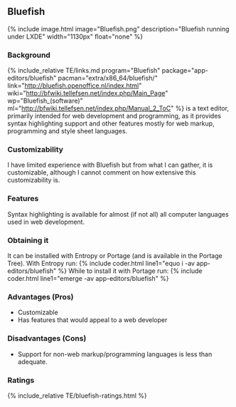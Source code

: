 ## Bluefish
{% include image.html image="Bluefish.png" description="Bluefish running under LXDE" width="1130px" float="none" %}

### Background
{% include_relative TE/links.md program="Bluefish" package="app-editors/bluefish" pacman="extra/x86_64/bluefish/" link="http://bluefish.openoffice.nl/index.html" wiki="http://bfwiki.tellefsen.net/index.php/Main_Page" wp="Bluefish_(software)" ml="http://bfwiki.tellefsen.net/index.php/Manual_2_ToC" %} is a text editor, primarily intended for web development and programming, as it provides syntax highlighting support and other features mostly for web markup, programming and style sheet languages.

### Customizability
I have limited experience with Bluefish but from what I can gather, it is customizable, although I cannot comment on how extensive this customizability is.

### Features
Syntax highlighting is available for almost (if not all) all computer languages used in web development.

### Obtaining it
It can be installed with Entropy or Portage (and is available in the Portage Tree). With Entropy run:
{% include coder.html line1="equo i -av app-editors/bluefish" %}
While to install it with Portage run:
{% include coder.html line1="emerge -av app-editors/bluefish" %}

### Advantages (Pros)
* Customizable
* Has features that would appeal to a web developer

### Disadvantages (Cons)
* Support for non-web markup/programming languages is less than adequate.

### Ratings
{% include_relative TE/bluefish-ratings.html %}
